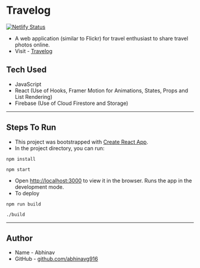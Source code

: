 # Travelog

[![Netlify Status](https://api.netlify.com/api/v1/badges/87c4746c-8220-474a-8fe3-92d9e4b20e92/deploy-status)](https://app.netlify.com/sites/nervous-fermi-a5a898/deploys)

- A web application (similar to Flickr) for travel enthusiast to share travel photos online.
- Visit - [Travelog](https://nervous-fermi-a5a898.netlify.app)

## Tech Used

- JavaScript
- React (Use of Hooks, Framer Motion for Animations, States, Props and List Rendering)
- Firebase (Use of Cloud Firestore and Storage)

---

## Steps To Run

- This project was bootstrapped with [Create React App](https://github.com/facebook/create-react-app).
- In the project directory, you can run:

```
npm install
```

```
npm start
```

- Open [http://localhost:3000](http://localhost:3000) to view it in the browser. Runs the app in the development mode.
- To deploy

```
npm run build
```

```
./build
```

---

## Author

- Name - Abhinav
- GitHub - [github.com/abhinavg916](https://github.com/abhinavg916)
